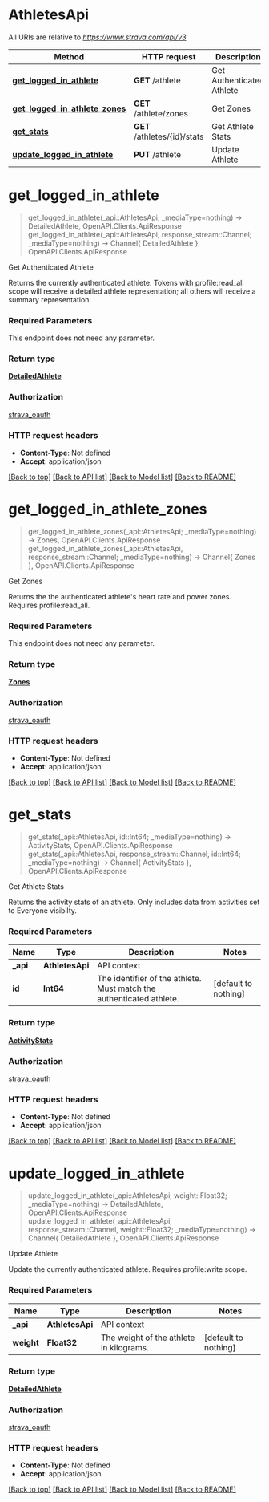 # AthletesApi

All URIs are relative to *https://www.strava.com/api/v3*

Method | HTTP request | Description
------------- | ------------- | -------------
[**get_logged_in_athlete**](AthletesApi.md#get_logged_in_athlete) | **GET** /athlete | Get Authenticated Athlete
[**get_logged_in_athlete_zones**](AthletesApi.md#get_logged_in_athlete_zones) | **GET** /athlete/zones | Get Zones
[**get_stats**](AthletesApi.md#get_stats) | **GET** /athletes/{id}/stats | Get Athlete Stats
[**update_logged_in_athlete**](AthletesApi.md#update_logged_in_athlete) | **PUT** /athlete | Update Athlete


# **get_logged_in_athlete**
> get_logged_in_athlete(_api::AthletesApi; _mediaType=nothing) -> DetailedAthlete, OpenAPI.Clients.ApiResponse <br/>
> get_logged_in_athlete(_api::AthletesApi, response_stream::Channel; _mediaType=nothing) -> Channel{ DetailedAthlete }, OpenAPI.Clients.ApiResponse

Get Authenticated Athlete

Returns the currently authenticated athlete. Tokens with profile:read_all scope will receive a detailed athlete representation; all others will receive a summary representation.

### Required Parameters
This endpoint does not need any parameter.

### Return type

[**DetailedAthlete**](DetailedAthlete.md)

### Authorization

[strava_oauth](../../README.md#strava_oauth)

### HTTP request headers

 - **Content-Type**: Not defined
 - **Accept**: application/json

[[Back to top]](#) [[Back to API list]](../../README.md#api-endpoints) [[Back to Model list]](../../README.md#models) [[Back to README]](../../README.md)

# **get_logged_in_athlete_zones**
> get_logged_in_athlete_zones(_api::AthletesApi; _mediaType=nothing) -> Zones, OpenAPI.Clients.ApiResponse <br/>
> get_logged_in_athlete_zones(_api::AthletesApi, response_stream::Channel; _mediaType=nothing) -> Channel{ Zones }, OpenAPI.Clients.ApiResponse

Get Zones

Returns the the authenticated athlete's heart rate and power zones. Requires profile:read_all.

### Required Parameters
This endpoint does not need any parameter.

### Return type

[**Zones**](Zones.md)

### Authorization

[strava_oauth](../../README.md#strava_oauth)

### HTTP request headers

 - **Content-Type**: Not defined
 - **Accept**: application/json

[[Back to top]](#) [[Back to API list]](../../README.md#api-endpoints) [[Back to Model list]](../../README.md#models) [[Back to README]](../../README.md)

# **get_stats**
> get_stats(_api::AthletesApi, id::Int64; _mediaType=nothing) -> ActivityStats, OpenAPI.Clients.ApiResponse <br/>
> get_stats(_api::AthletesApi, response_stream::Channel, id::Int64; _mediaType=nothing) -> Channel{ ActivityStats }, OpenAPI.Clients.ApiResponse

Get Athlete Stats

Returns the activity stats of an athlete. Only includes data from activities set to Everyone visibilty.

### Required Parameters

Name | Type | Description  | Notes
------------- | ------------- | ------------- | -------------
 **_api** | **AthletesApi** | API context | 
**id** | **Int64**| The identifier of the athlete. Must match the authenticated athlete. | [default to nothing]

### Return type

[**ActivityStats**](ActivityStats.md)

### Authorization

[strava_oauth](../../README.md#strava_oauth)

### HTTP request headers

 - **Content-Type**: Not defined
 - **Accept**: application/json

[[Back to top]](#) [[Back to API list]](../../README.md#api-endpoints) [[Back to Model list]](../../README.md#models) [[Back to README]](../../README.md)

# **update_logged_in_athlete**
> update_logged_in_athlete(_api::AthletesApi, weight::Float32; _mediaType=nothing) -> DetailedAthlete, OpenAPI.Clients.ApiResponse <br/>
> update_logged_in_athlete(_api::AthletesApi, response_stream::Channel, weight::Float32; _mediaType=nothing) -> Channel{ DetailedAthlete }, OpenAPI.Clients.ApiResponse

Update Athlete

Update the currently authenticated athlete. Requires profile:write scope.

### Required Parameters

Name | Type | Description  | Notes
------------- | ------------- | ------------- | -------------
 **_api** | **AthletesApi** | API context | 
**weight** | **Float32**| The weight of the athlete in kilograms. | [default to nothing]

### Return type

[**DetailedAthlete**](DetailedAthlete.md)

### Authorization

[strava_oauth](../../README.md#strava_oauth)

### HTTP request headers

 - **Content-Type**: Not defined
 - **Accept**: application/json

[[Back to top]](#) [[Back to API list]](../../README.md#api-endpoints) [[Back to Model list]](../../README.md#models) [[Back to README]](../../README.md)

